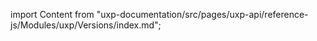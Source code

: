 
import Content from "uxp-documentation/src/pages/uxp-api/reference-js/Modules/uxp/Versions/index.md";

<Content query="product=xd"/>

